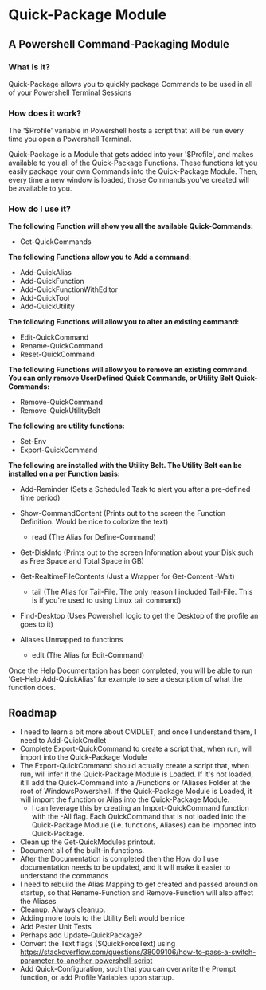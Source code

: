 # Quick-Package Module 
## A Powershell Command-Packaging Module
### What is it?
Quick-Package allows you to quickly package Commands to be used in all of your Powershell Terminal Sessions
### How does it work?
The '$Profile' variable in Powershell hosts a script that will be run every time you open a Powershell Terminal. 

Quick-Package is a Module that gets added into your '$Profile', and makes available to you all of the Quick-Package Functions. These functions let you easily package your own Commands into the Quick-Package Module. Then, every time a new window is loaded, those Commands you've created will be available to you.

### How do I use it?
__**The following Function will show you all the available Quick-Commands:**__
* Get-QuickCommands 

__**The following Functions allow you to Add a command:**__
* Add-QuickAlias
* Add-QuickFunction
* Add-QuickFunctionWithEditor
* Add-QuickTool 
* Add-QuickUtility

__**The following Functions will allow you to alter an existing command:**__
* Edit-QuickCommand
* Rename-QuickCommand
* Reset-QuickCommand

__**The following Functions will allow you to remove an existing command. You can only remove UserDefined Quick Commands, or Utility Belt Quick-Commands:**__
* Remove-QuickCommand
* Remove-QuickUtilityBelt

__**The following are utility functions:**__
* Set-Env
* Export-QuickCommand

__**The following are installed with the Utility Belt. The Utility Belt can be installed on a per Function basis:**__
* Add-Reminder (Sets a Scheduled Task to alert you after a pre-defined time period)
* Show-CommandContent (Prints out to the screen the Function Definition. Would be nice to colorize the text)
  * read (The Alias for Define-Command)
* Get-DiskInfo (Prints out to the screen Information about your Disk such as Free Space and Total Space in GB)
* Get-RealtimeFileContents (Just a Wrapper for Get-Content -Wait)
  * tail (The Alias for Tail-File. The only reason I included Tail-File. This is if you're used to using Linux tail command)
* Find-Desktop (Uses Powershell logic to get the Desktop of the profile an goes to it)

* Aliases Unmapped to functions
  * edit (The Alias for Edit-Command)

Once the Help Documentation has been completed, you will be able to run 'Get-Help Add-QuickAlias' for example to see a description of what the function does.

## Roadmap
* I need to learn a bit more about CMDLET, and once I understand them, I need to Add-QuickCmdlet
* Complete Export-QuickCommand to create a script that, when run, will import into the Quick-Package Module
* The Export-QuickCommand should actually create a script that, when run, will infer if the Quick-Package Module is Loaded. If it's not loaded, it'll add the Quick-Command into a /Functions or /Aliases Folder at the root of WindowsPowershell. If the Quick-Package Module is Loaded, it will import the function or Alias into the Quick-Package Module. 
   * I can leverage this by creating an Import-QuickCommand function with the -All flag. Each QuickCommand that is not loaded into the Quick-Package Module (i.e. functions, Aliases) can be imported into Quick-Package. 
* Clean up the Get-QuickModules printout. 
* Document all of the built-in functions. 
* After the Documentation is completed then the How do I use documentation needs to be updated, and it will make it easier to understand the commands
* I need to rebuild the Alias Mapping to get created and passed around on startup, so that Rename-Function and Remove-Function will also affect the Aliases
* Cleanup. Always cleanup.
* Adding more tools to the Utility Belt would be nice
* Add Pester Unit Tests
* Perhaps add Update-QuickPackage?
* Convert the Text flags ($QuickForceText) using https://stackoverflow.com/questions/38009106/how-to-pass-a-switch-parameter-to-another-powershell-script
* Add Quick-Configuration, such that you can overwrite the Prompt function, or add Profile Variables upon startup.

